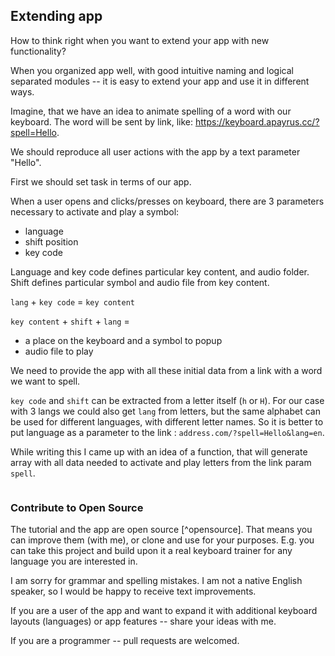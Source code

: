 ## Extending app

How to think right when you want to extend your app with new functionality?

When you organized app well, with good intuitive naming and logical separated modules -- it is easy to extend your app and use it in different ways.

Imagine, that we have an idea to animate spelling of a word with our keyboard. The word will be sent by link, like: https://keyboard.apayrus.cc/?spell=Hello.

We should reproduce all user actions with the app by a text parameter "Hello".

First we should set task in terms of our app.

When a user opens and clicks/presses on keyboard, there are 3 parameters necessary to activate and play a symbol:

- language
- shift position
- key code

Language and key code defines particular key content, and audio folder. Shift defines particular symbol and audio file from key content.

`lang` + `key code` = `key content`

`key content` + `shift` + `lang` =

- a place on the keyboard and a symbol to popup
- audio file to play

We need to provide the app with all these initial data from a link with a word we want to spell.

`key code` and `shift` can be extracted from a letter itself (`h` or `H`). For our case with 3 langs we could also get `lang` from letters, but the same alphabet can be used for different languages, with different letter names. So it is better to put language as a parameter to the link : `address.com/?spell=Hello&lang=en`.

While writing this I came up with an idea of a function, that will generate array with all data needed to activate and play letters from the link param `spell`.

```js

```

### Contribute to Open Source

The tutorial and the app are open source [^opensource]. That means you can improve them (with me), or clone and use for your purposes. E.g. you can take this project and build upon it a real keyboard trainer for any language you are interested in.

I am sorry for grammar and spelling mistakes. I am not a native English speaker, so I would be happy to receive text improvements.

If you are a user of the app and want to expand it with additional keyboard layouts (languages) or app features -- share your ideas with me.

If you are a programmer -- pull requests are welcomed.
